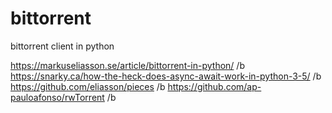 # bittorrent
bittorrent client in python

https://markuseliasson.se/article/bittorrent-in-python/ /b
https://snarky.ca/how-the-heck-does-async-await-work-in-python-3-5/ /b
https://github.com/eliasson/pieces /b
https://github.com/ap-pauloafonso/rwTorrent /b
